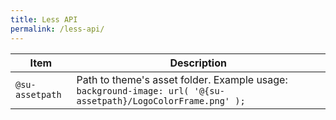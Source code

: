 ```yaml
---
title: Less API
permalink: /less-api/
---
```


Item                   | Description
-----------------------|--------------------------------------------------------------------------------------------------
`@su-assetpath`        | Path to theme's asset folder. Example usage: `background-image: url( '@{su-assetpath}/LogoColorFrame.png' );`
